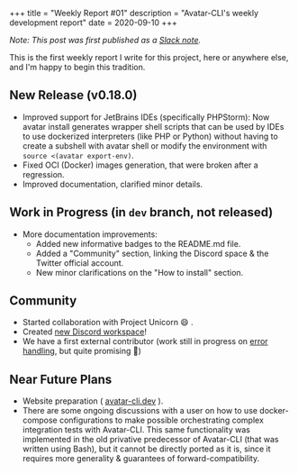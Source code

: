+++
title = "Weekly Report #01"
description = "Avatar-CLI's weekly development report"
date = 2020-09-10
+++

*Note: This post was first published as a
[Slack note](https://slack-files.com/TBUA4NSQZ-F01AG72AYDQ-2b5a50a74c).*

This is the first weekly report I write for this project, here or anywhere else,
and I'm happy to begin this tradition.

## New Release (v0.18.0)

- Improved support for JetBrains IDEs (specifically PHPStorm): Now avatar
  install generates wrapper shell scripts that can be used by IDEs to use
  dockerized interpreters (like PHP or Python) without having to create a
  subshell with avatar shell or modify the environment with
  `source <(avatar export-env)`.
- Fixed OCI (Docker) images generation, that were broken after a regression.
- Improved documentation, clarified minor details.

## Work in Progress (in `dev` branch, not released)

- More documentation improvements:
    - Added new informative badges to the README.md file.
    - Added a "Community" section, linking the Discord space & the Twitter
      official account.
    - New minor clarifications on the "How to install" section.

## Community

- Started collaboration with Project Unicorn :smile: .
- Created [new Discord workspace](https://discord.gg/8ek44UM)!
- We have a first external contributor (work still in progress on
  [error handling](https://gitlab.com/etra0/avatar-cli/-/commits/feature/error-handling),
  but quite promising 🙂)

## Near Future Plans

- Website preparation ( [avatar-cli.dev](https://www.avatar-cli.dev) ).
- There are some ongoing discussions with a user on how to use docker-compose
  configurations to make possible orchestrating complex integration tests with
  Avatar-CLI. This same functionality was implemented in the old privative
  predecessor of Avatar-CLI (that was written using Bash), but it cannot be
  directly ported as it is, since it requires more generality & guarantees of
  forward-compatibility.
